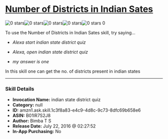 # [Number of Districts in Indian Sates](http://alexa.amazon.com/#skills/amzn1.ask.skill.1c3f8a83-e4c9-4d8c-9c73-8dfc69b658e6)
![0 stars](../../images/ic_star_border_black_18dp_1x.png)![0 stars](../../images/ic_star_border_black_18dp_1x.png)![0 stars](../../images/ic_star_border_black_18dp_1x.png)![0 stars](../../images/ic_star_border_black_18dp_1x.png)![0 stars](../../images/ic_star_border_black_18dp_1x.png) 0

To use the Number of Districts in Indian Sates skill, try saying...

* *Alexa start indian state district quiz*

* *Alexa, open indian state district quiz*

* *my answer is one*

In this skill one can get the no. of districts present in indian states

***

### Skill Details

* **Invocation Name:** indian state district quiz
* **Category:** null
* **ID:** amzn1.ask.skill.1c3f8a83-e4c9-4d8c-9c73-8dfc69b658e6
* **ASIN:** B01IR7S2J8
* **Author:** Bimba T S
* **Release Date:** July 22, 2016 @ 02:27:52
* **In-App Purchasing:** No
